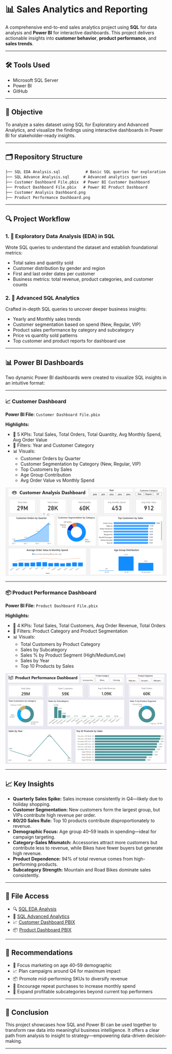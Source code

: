 # 📊 Sales Analytics and Reporting

A comprehensive end-to-end sales analytics project using **SQL** for data analysis and **Power BI** for interactive dashboards. This project delivers actionable insights into **customer behavior**, **product performance**, and **sales trends**.

---

## 🛠 Tools Used

- Microsoft SQL Server
- Power BI
- GitHub

---

## 📌 Objective

To analyze a sales dataset using SQL for Exploratory and Advanced Analytics, and visualize the findings using interactive dashboards in Power BI for stakeholder-ready insights.

---

## 🗂️ Repository Structure

```
├── SQL EDA Analysis.sql           # Basic SQL queries for exploration
├── SQL Advance Analysis.sql      # Advanced analytics queries
├── Customer Dashboard File.pbix  # Power BI Customer Dashboard
├── Product Dashboard File.pbix   # Power BI Product Dashboard
├── Customer Analysis Dashboard.png
├── Product Performance Dashboard.png
```

---

## 🔍 Project Workflow

### 1. 🧪 Exploratory Data Analysis (EDA) in SQL

Wrote SQL queries to understand the dataset and establish foundational metrics:

- Total sales and quantity sold
- Customer distribution by gender and region
- First and last order dates per customer
- Business metrics: total revenue, product categories, and customer counts

### 2. 🧠 Advanced SQL Analytics

Crafted in-depth SQL queries to uncover deeper business insights:

- Yearly and Monthly sales trends
- Customer segmentation based on spend (New, Regular, VIP)
- Product sales performance by category and subcategory
- Price vs quantity sold patterns
- Top customer and product reports for dashboard use

---

## 📊 Power BI Dashboards

Two dynamic Power BI dashboards were created to visualize SQL insights in an intuitive format:

---

### 📈 Customer Dashboard

**Power BI File:** `Customer Dashboard File.pbix`

**Highlights:**

- 📌 5 KPIs: Total Sales, Total Orders, Total Quantity, Avg Monthly Spend, Avg Order Value
- 🎯 Filters: Year and Customer Category
- 📊 Visuals:
  - Customer Orders by Quarter
  - Customer Segmentation by Category (New, Regular, VIP)
  - Top Customers by Sales
  - Age Group Contribution
  - Avg Order Value vs Monthly Spend

![Customer Analysis Dashboard](https://github.com/ISHA301/Sales-Analytics-and-Reporting/raw/main/Customer%20Analysis%20Dashboard.png)

---

### 📦 Product Performance Dashboard

**Power BI File:** `Product Dashboard File.pbix`

**Highlights:**

- 📌 4 KPIs: Total Sales, Total Customers, Avg Order Revenue, Total Orders
- 🎯 Filters: Product Category and Product Segmentation
- 📊 Visuals:
  - Total Customers by Product Category
  - Sales by Subcategory
  - Sales % by Product Segment (High/Medium/Low)
  - Sales by Year
  - Top 10 Products by Sales

![Product Performance Dashboard](https://github.com/ISHA301/Sales-Analytics-and-Reporting/raw/main/Product%20Performance%20Dashboard.png)

---

## 📈 Key Insights

- **Quarterly Sales Spike:** Sales increase consistently in Q4—likely due to holiday shopping.
- **Customer Segmentation:** New customers form the largest group, but VIPs contribute high revenue per order.
- **80/20 Sales Rule:** Top 10 products contribute disproportionately to revenue.
- **Demographic Focus:** Age group 40–59 leads in spending—ideal for campaign targeting.
- **Category-Sales Mismatch:** Accessories attract more customers but contribute less to revenue, while Bikes have fewer buyers but generate high revenue.
- **Product Dependence:** 94% of total revenue comes from high-performing products.
- **Subcategory Strength:** Mountain and Road Bikes dominate sales consistently.

---

## 📂 File Access

- 🔍 [SQL EDA Analysis](https://github.com/ISHA301/Sales-Analytics-and-Reporting/blob/main/SQL%20EDA%20Analysis.sql)
- 🧠 [SQL Advanced Analytics](https://github.com/ISHA301/Sales-Analytics-and-Reporting/blob/main/SQL%20Advance%20analysis.sql)
- 📈 [Customer Dashboard PBIX](https://github.com/ISHA301/Sales-Analytics-and-Reporting/blob/main/Customer%20Dashboard%20File.pbix)
- 📦 [Product Dashboard PBIX](https://github.com/ISHA301/Sales-Analytics-and-Reporting/blob/main/Product%20Dashboard%20File.pbix)

---

## 📝 Recommendations

- 🎯 Focus marketing on age 40–59 demographic
- 📈 Plan campaigns around Q4 for maximum impact
- 📦 Promote mid-performing SKUs to diversify revenue
- 🔁 Encourage repeat purchases to increase monthly spend
- 🎯 Expand profitable subcategories beyond current top performers

---

## 🙌 Conclusion

This project showcases how SQL and Power BI can be used together to transform raw data into meaningful business intelligence. It offers a clear path from analysis to insight to strategy—empowering data-driven decision-making.

---
